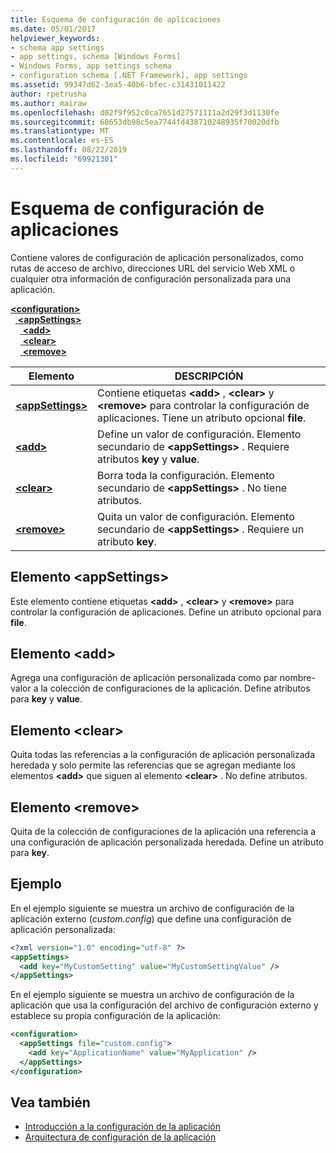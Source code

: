 ```yaml
---
title: Esquema de configuración de aplicaciones
ms.date: 05/01/2017
helpviewer_keywords:
- schema app settings
- app settings, schema [Windows Forms]
- Windows Forms, app settings schema
- configuration schema [.NET Framework], app settings
ms.assetid: 99347d62-3ea5-40b6-bfec-c31431011422
author: rpetrusha
ms.author: mairaw
ms.openlocfilehash: d02f9f952c0ca7651d27571111a2d29f3d1130fe
ms.sourcegitcommit: 68653db98c5ea7744fd438710248935f70020dfb
ms.translationtype: MT
ms.contentlocale: es-ES
ms.lasthandoff: 08/22/2019
ms.locfileid: "69921301"
---
```

# <a name="app-settings-schema"></a>Esquema de configuración de aplicaciones

Contiene valores de configuración de aplicación personalizados, como rutas de acceso de archivo, direcciones URL del servicio Web XML o cualquier otra información de configuración personalizada para una aplicación.

[ **\<configuration>** ](../configuration-element.md)   
&nbsp;&nbsp;[ **\<appSettings>** ](appsettings-element-for-configuration.md)   
&nbsp;&nbsp;&nbsp;&nbsp;[ **\<add>** ](add-element-for-appsettings.md)   
&nbsp;&nbsp;&nbsp;&nbsp;[ **\<clear>** ](clear-element-for-appsettings.md)   
&nbsp;&nbsp;&nbsp;&nbsp;[ **\<remove>** ](remove-element-for-appsettings.md)

| Elemento | DESCRIPCIÓN |
| ------- | ----------- |
| [ **\<appSettings>** ](appsettings-element-for-configuration.md) | Contiene etiquetas **\<add>** , **\<clear>** y **\<remove>** para controlar la configuración de aplicaciones. Tiene un atributo opcional **file**. |
| [ **\<add>** ](add-element-for-appsettings.md) | Define un valor de configuración. Elemento secundario de **\<appSettings>** . Requiere atributos **key** y **value**. |
| [ **\<clear>** ](clear-element-for-appsettings.md) | Borra toda la configuración. Elemento secundario de **\<appSettings>** . No tiene atributos. |
| [ **\<remove>** ](remove-element-for-appsettings.md) | Quita un valor de configuración. Elemento secundario de **\<appSettings>** . Requiere un atributo **key**. |

## <a name="appsettings-element"></a>Elemento \<appSettings>

Este elemento contiene etiquetas **\<add>** , **\<clear>** y **\<remove>** para controlar la configuración de aplicaciones. Define un atributo opcional para **file**.

## <a name="add-element"></a>Elemento \<add>

Agrega una configuración de aplicación personalizada como par nombre-valor a la colección de configuraciones de la aplicación. Define atributos para **key** y **value**.

## <a name="clear-element"></a>Elemento \<clear>

Quita todas las referencias a la configuración de aplicación personalizada heredada y solo permite las referencias que se agregan mediante los elementos **\<add>** que siguen al elemento **\<clear>** . No define atributos.

## <a name="remove-element"></a>Elemento \<remove>

Quita de la colección de configuraciones de la aplicación una referencia a una configuración de aplicación personalizada heredada. Define un atributo para **key**.

## <a name="example"></a>Ejemplo

En el ejemplo siguiente se muestra un archivo de configuración de la aplicación externo (*custom.config*) que define una configuración de aplicación personalizada:

```xml
<?xml version="1.0" encoding="utf-8" ?>
<appSettings>
  <add key="MyCustomSetting" value="MyCustomSettingValue" />
</appSettings>
```

En el ejemplo siguiente se muestra un archivo de configuración de la aplicación que usa la configuración del archivo de configuración externo y establece su propia configuración de la aplicación:

```xml
<configuration>
  <appSettings file="custom.config">
    <add key="ApplicationName" value="MyApplication" />
  </appSettings>
</configuration>
```

## <a name="see-also"></a>Vea también

- [Introducción a la configuración de la aplicación](../../../winforms/advanced/application-settings-overview.md)
- [Arquitectura de configuración de la aplicación](../../../winforms/advanced/application-settings-architecture.md)
